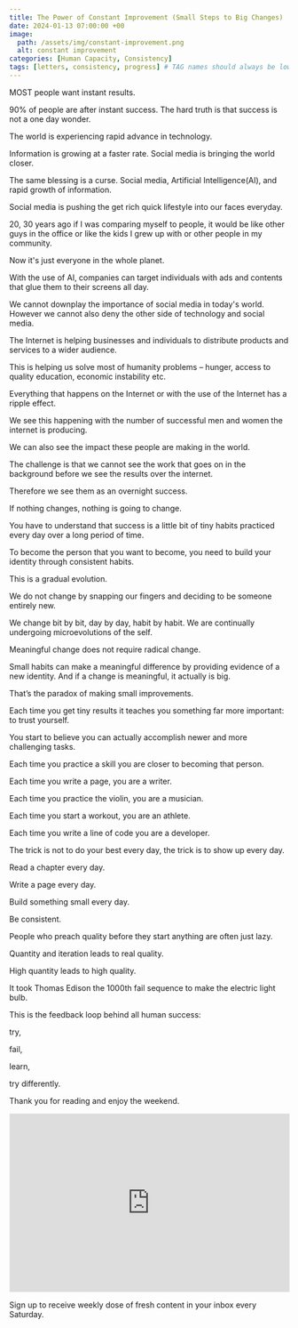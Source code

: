 ```yaml
---
title: The Power of Constant Improvement (Small Steps to Big Changes)
date: 2024-01-13 07:00:00 +00
image:
  path: /assets/img/constant-improvement.png
  alt: constant improvement
categories: [Human Capacity, Consistency]
tags: [letters, consistency, progress] # TAG names should always be lowercase
---
```


MOST people want instant results.

90% of people are after instant success. The hard truth is that success is not a one day wonder.

The world is experiencing rapid advance in technology.

Information is growing at a faster rate. Social media is bringing the world closer.

The same blessing is a curse. Social media, Artificial Intelligence(AI), and rapid growth of information.

Social media is pushing the get rich quick lifestyle into our faces everyday.

20, 30 years ago if I was comparing myself to people, it would be like other guys in the office or like the kids I grew up with or other people in my community.

Now it's just everyone in the whole planet.

With the use of AI, companies can target individuals with ads and contents that glue them to their screens all day.

We cannot downplay the importance of social media in today's world. However we cannot also deny the other side of technology and social media.

The Internet is helping businesses and individuals to distribute products and services to a wider audience.

This is helping us solve most of humanity problems – hunger, access to quality education, economic instability etc.

Everything that happens on the Internet or with the use of the Internet has a ripple effect.

We see this happening with the number of successful men and women the internet is producing.

We can also see the impact these people are making in the world.

The challenge is that we cannot see the work that goes on in the background before we see the results over the internet.

Therefore we see them as an overnight success.

If nothing changes, nothing is going to change.

You have to understand that success is a little bit of tiny habits practiced every day over a long period of time.

To become the person that you want to become, you need to build your identity through consistent habits.

This is a gradual evolution.

We do not change by snapping our fingers and deciding to be someone entirely new.

We change bit by bit, day by day, habit by habit. We are continually undergoing microevolutions of the self.

Meaningful change does not require radical change.

Small habits can make a meaningful difference by providing evidence of a new identity. And if a change is meaningful, it actually is big.

That’s the paradox of making small improvements.

Each time you get tiny results it teaches you something far more important: to trust yourself.

You start to believe you can actually accomplish newer and more challenging tasks.

Each time you practice a skill you are closer to becoming that person.

Each time you write a page, you are a writer.

Each time you practice the violin, you are a musician.

Each time you start a workout, you are an athlete.

Each time you write a line of code you are a developer.

The trick is not to do your best every day, the trick is to show up every day.

Read a chapter every day.

Write a page every day.

Build something small every day.

Be consistent.

People who preach quality before they start anything are often just lazy.

Quantity and iteration leads to real quality.

High quantity leads to high quality.

It took Thomas Edison the 1000th fail sequence to make the electric light bulb.

This is the feedback loop behind all human success:

try,

fail,

learn,

try differently.

Thank you for reading and enjoy the weekend.

<iframe src="https://patrickkyei.substack.com/embed" width="100%" height="320" style="border:1px solid #EEE; background:white;" frameborder="0" scrolling="no"></iframe>

Sign up to receive weekly dose of fresh content in your inbox every Saturday.
